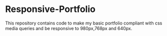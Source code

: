 # Responsive-Portfolio
This repository contains code to make my basic portfolio compliant with css media queries and be responsive to 980px,768px and 640px.
